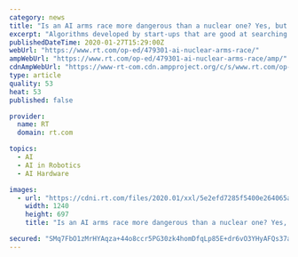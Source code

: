 ```yaml
---
category: news
title: "Is an AI arms race more dangerous than a nuclear one? Yes, but not like in ‘Terminator'"
excerpt: "Algorithms developed by start-ups that are good at searching through holiday photos ... they are there to allow even more endless wars The second area is in the conduct of future wars. Militarised AI, like more intelligent ground and aerial robots that can support or work alongside troops, means military engagement requires fewer human soldiers ..."
publishedDateTime: 2020-01-27T15:29:00Z
webUrl: "https://www.rt.com/op-ed/479301-ai-nuclear-arms-race/"
ampWebUrl: "https://www.rt.com/op-ed/479301-ai-nuclear-arms-race/amp/"
cdnAmpWebUrl: "https://www-rt-com.cdn.ampproject.org/c/s/www.rt.com/op-ed/479301-ai-nuclear-arms-race/amp/"
type: article
quality: 53
heat: 53
published: false

provider:
  name: RT
  domain: rt.com

topics:
  - AI
  - AI in Robotics
  - AI Hardware

images:
  - url: "https://cdni.rt.com/files/2020.01/xxl/5e2efd7285f5400e264065a1.jpg"
    width: 1240
    height: 697
    title: "Is an AI arms race more dangerous than a nuclear one? Yes, but not like in ‘Terminator'"

secured: "SMq7FbO1zMrHYAqza+44o8ccr5PG30zk4homDfqLp85E+dr6vO3YHyAFQs37a0jnGL/G9iD7fxgC5Ol/36HrSCm3N9GN/3UxIO606+pZPC7+pEI6x5GaTPOZyf0okzfFR6gxSa4Asd9PGYLLQHuVhMdwHf9ZTJEnIs69NLR4THAqpISL/FRB9XckiniRnOkkgqvjg7l7t5wft306a0c58idhwEvhldbnIwppKsZm4cA4SIBq3XXZPl9r2rxjtNWBYvxLebH9dzgA8wZkOLOxDMKp9lc4PMWhNrOukOtDRfd2OYH4sYohPB9QTYyazyP9avlpEWndorhJc1RH5f29Gj1BPcMtdYPWpiRYfFYJIvbhWenBXpEd/YSykoHcaz2LxygKWPdjZLOLuHQADW+n8RWmHALwwwQ8N/AF3o1JyOV0k89Jgwiwnk30DiSVtibipd/Ebw2hi6EF7nusRchwi1XTC3l9CZT2ZPU7UIdAbFs=;MhZm6kK7lbCDCM6OdaABBQ=="
---
```


